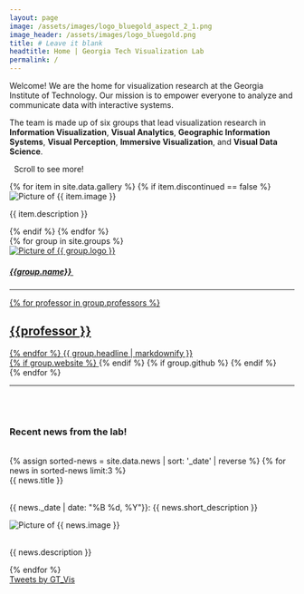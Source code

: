 ```yaml
---
layout: page
image: /assets/images/logo_bluegold_aspect_2_1.png
image_header: /assets/images/logo_bluegold.png
title: # Leave it blank
headtitle: Home | Georgia Tech Visualization Lab
permalink: /
---
```

<div id="home">
  <div class="row">
    <div class="col-lg-5">
      <div class="vspace-md"></div>
      <p>
        <span id="welcome">Welcome!</span> We are the home for visualization research at the Georgia Institute of Technology. Our mission is to empower everyone to analyze and communicate data with interactive systems.
      </p>
      <p>
        The team is made up of six groups that lead visualization research in <b>Information Visualization</b>, <b>Visual Analytics</b>, <b>Geographic Information Systems</b>, <b>Visual Perception</b>, <b>Immersive Visualization</b>, and <b>Visual Data Science</b>.
      </p>
      <p>
      <div id="scroll-text"><i class="fa fa-arrow-down"></i>&nbsp;&nbsp;Scroll to see more!&nbsp;&nbsp;<i class="fa fa-arrow-down"></i></div>
      </p>
    </div>
    <!-- <div class="col-lg-1"></div> -->
    <div class="col-lg-7">
      <div class="carousel">
       {% for item in site.data.gallery %}
          {% if item.discontinued == false %}
          <div>
          <img class="w-100" alt="Picture of {{ item.image }}" src="{{ item.image | prepend: site.baseurl }}" />
          <p>{{ item.description }}</p>
          </div>
          {% endif %}
        {% endfor %}
      </div>
    </div>
  </div>
  <div class="vspace-lg"></div>
  <div class="row">
    {% for group in site.groups %}
      <div class="col-lg-3 col-md-12 col-sm-12">
        <div class="card">
        <a target="_blank" href="{{ group.website }}">
          <div class="card-img-top">
            <img class="card-img" alt="Picture of {{ group.logo }}" src="{{ group.logo | prepend: site.baseurl }}" alt="{{ group.name }}">
          </div>
          <div class="card-body">
            <h5 class="group-name text-center">
                {{group.name}}&nbsp;
            </h5>
            <div class="card-text">              
              <hr>
              {% for professor in group.professors %}
              <h2 class="group-professor">{{professor }}</h2>
              {% endfor %}
              {{ group.headline | markdownify }}
              <div class="sc-links">
                  {% if group.website %}
                  <a target="_blank" href="{{ group.website }}"><i class="fa fa-globe"></i></a>
                  {% endif %}
                  {% if group.github %}
                  <a target="_blank" href="{{ group.github }}"><i class="fa fa-github"></i></a>
                  {% endif %}
              </div>
            </div>
          </div>
          </a>
        </div>
      </div>
    {% endfor %}
  </div>
  <div class="vspace-lg"></div>
  <hr>
  <br/><br/>
  <div class="row">
    <h3 class="col-lg-12 text-center">
      Recent news from the lab!
    </h3>
  </div>
  <br/>
  <div class="row">
    <div class="col-lg-6 col-md-12 col-sm-12 mob-hide">
        {% assign sorted-news = site.data.news | sort: '_date' | reverse %}
        {% for news in sorted-news limit:3 %}
        <div class="news-item">
            <div class="row">
                <div class="col-lg-12">
                  <div class="title">{{ news.title }}</div>
                </div>
            </div>
            <br />
            <div class="row">
                <div class="col-lg-7 short-description-container">
                    <p class="short-description collapsed"><span class="font-weight-bold">{{ news._date | date: "%B %d, %Y"}}:</span>
                        {{ news.short_description }}</p>
                </div>
                <div class="thumbnail-container col-lg-5 ">
                    <img class="thumbnail" alt="Picture of {{ news.image }}"
                        src="{{ news.image | prepend: site.baseurl }}" />
                </div>
            </div>
            <br/>
            <div class="row">
                <div class="col-lg-12 col-md-12 col-sm-12">
                    <p class="description">{{ news.description }}</p>
                </div>
            </div>
        </div>
        {% endfor %}
    </div>
    <div class="col-lg-6 col-md-12 col-sm-12">
      <div class="twitter-container">
        <a class="twitter-timeline" data-height="740" href="https://twitter.com/GT_Vis?ref_src=twsrc%5Etfw">Tweets by GT_Vis</a> 
        <script async src="https://platform.twitter.com/widgets.js" charset="utf-8"></script>
      </div>
    </div>
  </div>
</div>

<script>
  $('.carousel').slick({
    autoplay: true,
    arrows: false,
    autoplaySpeed: 4000,
    infinite: true,
    speed: 300,
    slidesToShow: 1
  });
</script>



<script>
    $('.news-item').click(e => {

        if ($(e.currentTarget).hasClass('active-news-item')) {
            $(e.currentTarget).removeClass('active-news-item');

            $('.news-item .description').css('display', 'none');

            $('.short-description').addClass('collapsed');

            $('.thumbnail-container').removeClass('col-lg-12');
            $('.thumbnail-container').addClass('col-lg-5');

            $('.short-description-container').removeClass('col-lg-12');
            $('.short-description-container').addClass('col-lg-5');

        } else {
            $('.news-item').removeClass('active-news-item');
            $(e.currentTarget).addClass('active-news-item');

            $('.news-item .description').css('display', 'none');
            $(e.currentTarget).find('.description').css('display', 'block');

            $(e.currentTarget).find('.collapsed').removeClass('collapsed');

            $('.thumbnail-container').removeClass('col-lg-12');
            $('.thumbnail-container').addClass('col-lg-5');
            $(e.currentTarget).find('.thumbnail-container').removeClass('col-lg-5');
            $(e.currentTarget).find('.thumbnail-container').addClass('col-lg-12');

            $('.short-description-container').removeClass('col-lg-12');
            $('.short-description-container').addClass('col-lg-5');
            $(e.currentTarget).find('.short-description-container').removeClass('col-lg-5');
            $(e.currentTarget).find('.short-description-container').addClass('col-lg-12');
        }
    });
</script>